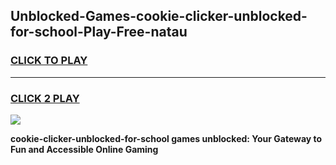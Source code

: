
## Unblocked-Games-cookie-clicker-unblocked-for-school-Play-Free-natau
<h3>
<a href="https://premium76.site?title=cookie-clicker-unblocked-for-school&ref=23A">CLICK TO PLAY</a></h3>
<hr>

<h3>
<a href="https://premium76.site?title=cookie-clicker-unblocked-for-school&ref=23A">CLICK 2 PLAY</a>
  
</h3>

<a href="https://premium76.site?title=cookie-clicker-unblocked-for-school&ref=23A"><img src="https://clearcache.store/games.png"></a>


**cookie-clicker-unblocked-for-school games unblocked: Your Gateway to Fun and Accessible Online Gaming**
